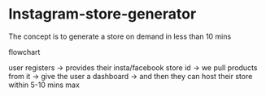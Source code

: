 # Instagram-store-generator 

The concept is to generate a store on demand in less than 10 mins 

flowchart 

user registers -> provides their insta/facebook store id -> we pull products from it -> give the user a dashboard -> and then they can host their store within 5-10 mins max